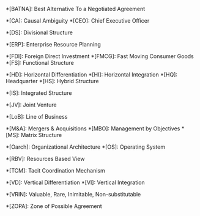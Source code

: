 *[BATNA]: Best Alternative To a Negotiated Agreement

*[CA]: Causal Ambiguity
*[CEO]: Chief Executive Officer

*[DS]: Divisional Structure

*[ERP]: Enterprise Resource Planning

*[FDI]: Foreign Direct Investment
*[FMCG]: Fast Moving Consumer Goods
*[FS]: Functional Structure

*[HD]: Horizontal Differentiation
*[HI]: Horizontal Integration
*[HQ]: Headquarter
*[HS]: Hybrid Structure

*[IS]: Integrated Structure

*[JV]: Joint Venture

*[LoB]: Line of Business

*[M&A]: Mergers & Acquisitions
*[MBO]: Management by Objectives
*[MS]: Matrix Structure

*[Oarch]: Organizational Architecture
*[OS]: Operating System

*[RBV]: Resources Based View

*[TCM]: Tacit Coordination Mechanism

*[VD]: Vertical Differentiation
*[VI]: Vertical Integration

*[VRIN]: Valuable, Rare, Inimitable, Non-substitutable

*[ZOPA]: Zone of Possible Agreement
